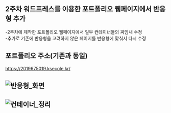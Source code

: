 ## 2주차 워드프레스를 이용한 포트폴리오 웹페이지에서 반응형 추가

-2주차에 제작한 포트폴리오 웹페이지에서 일부 컨테이너들의 짜임새 수정<br>
-추가로 기존에 반응형을 고려하지 않은 페이지를 반응형에 맞춰서 다시 수정<br>

## 포트폴리오 주소(기존과 동일)<br>
https://2019675019.ksecole.kr/<br>

## ![반응형_화면](https://github.com/ChamChiii7/EcoleProject/assets/126247047/dc59f27e-966b-498a-b168-f5fc30edf055) <br>
## ![컨테이너_정리](https://github.com/ChamChiii7/EcoleProject/assets/126247047/6cd90bce-73dd-401b-8edc-f723f623c5ea) <br>

